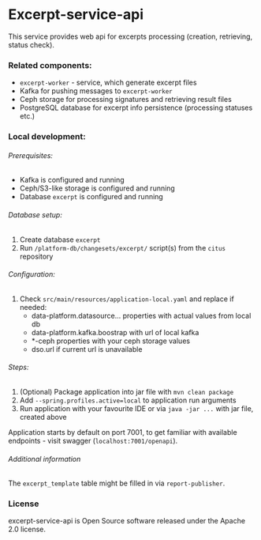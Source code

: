 # Excerpt-service-api

This service provides web api for excerpts processing (creation, retrieving, status check).

### Related components:
* `excerpt-worker` - service, which generate excerpt files
* Kafka for pushing messages to `excerpt-worker`
* Ceph storage for processing signatures and retrieving result files 
* PostgreSQL database for excerpt info persistence (processing statuses etc.)

### Local development:
###### Prerequisites:
* Kafka is configured and running
* Ceph/S3-like storage is configured and running
* Database `excerpt` is configured and running

###### Database setup:
1. Create database `excerpt`
1. Run `/platform-db/changesets/excerpt/` script(s) from the `citus` repository

###### Configuration:
1. Check `src/main/resources/application-local.yaml` and replace if needed:
   * data-platform.datasource... properties with actual values from local db
   * data-platform.kafka.boostrap with url of local kafka
   * *-ceph properties with your ceph storage values
   * dso.url if current url is unavailable

###### Steps:
1. (Optional) Package application into jar file with `mvn clean package`
2. Add `--spring.profiles.active=local` to application run arguments
3. Run application with your favourite IDE or via `java -jar ...` with jar file, created above

Application starts by default on port 7001, to get familiar with available endpoints - visit swagger (`localhost:7001/openapi`).

###### Additional information
The `excerpt_template` table might be filled in via `report-publisher`.

### License
excerpt-service-api is Open Source software released under the Apache 2.0 license.
